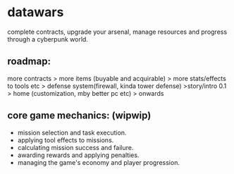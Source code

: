 # datawars
complete contracts, upgrade your arsenal, manage resources and progress through a cyberpunk world.

## roadmap: 
more contracts > more items (buyable and acquirable) > more stats/effects to tools etc > defense system(firewall, kinda tower defense) >story/intro 0.1 > home (customization, mby better pc etc) > onwards 

## core game mechanics: (wipwip)
 *   mission selection and task execution.
 *   applying tool effects to missions.
 *   calculating mission success and failure.
 *   awarding rewards and applying penalties.
 *   managing the game's economy and player progression.
